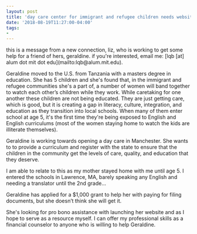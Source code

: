 ```yaml
---
layout: post
title: 'day care center for immigrant and refugee children needs website'
date: '2018-08-19T11:27:00-04:00'
tags:
- 
--- 
```


<p class="message">this is a message from a new connection, liz, who is working to get some help for a friend of hers, geraldine. if you're interested, email me: [lqb [at] alum dot mit dot edu](mailto:lqb@alum.mit.edu).</p>

Geraldine moved to the U.S. from Tanzania with a masters degree in education. She has 5 children and she's found that, in the immigrant and refugee communities she's a part of, a number of women will band together to watch each other’s children while they work. While caretaking for one another these children are not being educated. They are just getting care, which is good, but it is creating a gap in literacy, culture, integration, and education as they transition into local schools. When many of them enter school at age 5, it's the first time they're being exposed to English and English curriculums (most of the women staying home to watch the kids are illiterate themselves).

Geraldine is working towards opening a day care in Manchester. She wants to  to provide a curriculum and register with the state to ensure that the children in the community get the levels of care, quality, and education that they deserve.

I am able to relate to this as my mother stayed home with me until age 5. I entered the schools in Lawrence, MA, barely speaking any English and needing a translator until the 2nd grade…

Geraldine has applied for a $1,000 grant to help her with paying for filing documents, but she doesn’t think she will get it.

She's looking for pro bono assistance with launching her website and as I hope to serve as a resource myself. I can offer my professional skills as a financial counselor to anyone who is willing to help Geraldine.

<!-- hyperlink bank -->


<!-- &#042; = asterisk -->
<!-- &#039; = single quote '-->
